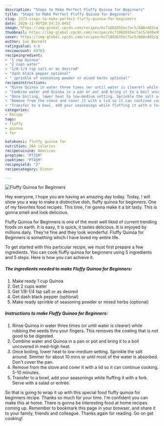 ```yaml
---
description: "Steps to Make Perfect Fluffy Quinoa for Beginners"
title: "Steps to Make Perfect Fluffy Quinoa for Beginners"
slug: 1373-steps-to-make-perfect-fluffy-quinoa-for-beginners
date: 2020-11-08T20:54:23.045Z
image: https://img-global.cpcdn.com/recipes/6c71882655ec7ac5/680x482cq70/fluffy-quinoa-for-beginners-recipe-main-photo.jpg
thumbnail: https://img-global.cpcdn.com/recipes/6c71882655ec7ac5/680x482cq70/fluffy-quinoa-for-beginners-recipe-main-photo.jpg
cover: https://img-global.cpcdn.com/recipes/6c71882655ec7ac5/680x482cq70/fluffy-quinoa-for-beginners-recipe-main-photo.jpg
author: Ian Barnett
ratingvalue: 4.6
reviewcount: 49703
recipeingredient:
- "1 cup Quinoa"
- "2 cups water"
- "1/8-1/4 tsp salt or as desired"
- "dash black pepper optional"
- " sprinkle of seasoning powder or mixed herbs optional"
recipeinstructions:
- "Rinse Quinoa in water three times (or until water is clearer) while rubbing the seeds thru your fingers. This removes the coating that is not good to be digested."
- "Combine water and Quinoa in a pan or pot and bring it to a boil uncovered in med-high heat."
- "Once boiling, lower heat to low-medium setting. Sprinkle the salt around. Simmer for about 10 mins or until most of the water is absorbed. Don&#39;t cover the pan."
- "Remove from the stove and cover it with a lid so it can continue cooking. 5-10 minutes."
- "Transfer to a bowl, add your seasonings while fluffing it with a fork. Serve with a salad or entrée."
categories:
- Recipe
tags:
- fluffy
- quinoa
- for

katakunci: fluffy quinoa for 
nutrition: 264 calories
recipecuisine: American
preptime: "PT35M"
cooktime: "PT45M"
recipeyield: "2"
recipecategory: Dinner

---
```



![Fluffy Quinoa for Beginners](https://img-global.cpcdn.com/recipes/6c71882655ec7ac5/680x482cq70/fluffy-quinoa-for-beginners-recipe-main-photo.jpg)

Hey everyone, I hope you are having an amazing day today. Today, I will show you a way to make a distinctive dish, fluffy quinoa for beginners. One of my favorites food recipes. This time, I'm gonna make it a bit tasty. This is gonna smell and look delicious.

Fluffy Quinoa for Beginners is one of the most well liked of current trending foods on earth. It is easy, it is quick, it tastes delicious. It is enjoyed by millions daily. They're fine and they look wonderful. Fluffy Quinoa for Beginners is something which I have loved my entire life.




To get started with this particular recipe, we must first prepare a few ingredients. You can cook fluffy quinoa for beginners using 5 ingredients and 5 steps. Here is how you can achieve it.

<!--inarticleads1-->

##### The ingredients needed to make Fluffy Quinoa for Beginners:

1. Make ready 1 cup Quinoa
1. Get 2 cups water
1. Get 1/8-1/4 tsp salt or as desired
1. Get dash black pepper (optional)
1. Make ready  sprinkle of seasoning powder or mixed herbs (optional)




<!--inarticleads2-->

##### Instructions to make Fluffy Quinoa for Beginners:

1. Rinse Quinoa in water three times (or until water is clearer) while rubbing the seeds thru your fingers. This removes the coating that is not good to be digested.
1. Combine water and Quinoa in a pan or pot and bring it to a boil uncovered in med-high heat.
1. Once boiling, lower heat to low-medium setting. Sprinkle the salt around. Simmer for about 10 mins or until most of the water is absorbed. Don&#39;t cover the pan.
1. Remove from the stove and cover it with a lid so it can continue cooking. 5-10 minutes.
1. Transfer to a bowl, add your seasonings while fluffing it with a fork. Serve with a salad or entrée.




So that is going to wrap it up with this special food fluffy quinoa for beginners recipe. Thanks so much for your time. I'm confident you can make this at home. There is gonna be interesting food at home recipes coming up. Remember to bookmark this page in your browser, and share it to your family, friends and colleague. Thanks again for reading. Go on get cooking!
